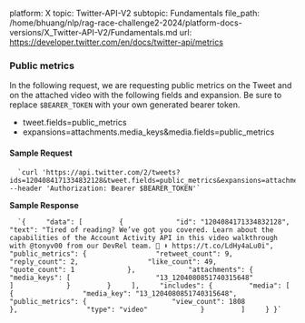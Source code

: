 platform: X
topic: Twitter-API-V2
subtopic: Fundamentals
file_path: /home/bhuang/nlp/rag-race-challenge2-2024/platform-docs-versions/X_Twitter-API-V2/Fundamentals.md
url: https://developer.twitter.com/en/docs/twitter-api/metrics


### Public metrics

In the following request, we are requesting public metrics on the Tweet and on the attached video with the following fields and expansion. Be sure to replace `$BEARER_TOKEN` with your own generated bearer token.

* tweet.fields=public\_metrics
* expansions=attachments.media\_keys&media.fields=public\_metrics

#### Sample Request

      `curl 'https://api.twitter.com/2/tweets?ids=1204084171334832128&tweet.fields=public_metrics&expansions=attachments.media_keys&media.fields=public_metrics' --header 'Authorization: Bearer $BEARER_TOKEN'`
    

**Sample Response**

      `{     "data": [         {             "id": "1204084171334832128",             "text": "Tired of reading? We’ve got you covered. Learn about the capabilities of the Account Activity API in this video walkthrough with @tonyv00 from our DevRel team. 🍿 ⬇️ https://t.co/LdHy4aLu0i",             "public_metrics": {                 "retweet_count": 9,                 "reply_count": 2,                 "like_count": 49,                 "quote_count": 1             },             "attachments": {                 "media_keys": [                     "13_1204080851740315648"                 ]             }         }     ],     "includes": {         "media": [             {                 "media_key": "13_1204080851740315648",                 "public_metrics": {                     "view_count": 1808                 },                 "type": "video"             }         ]     } }`